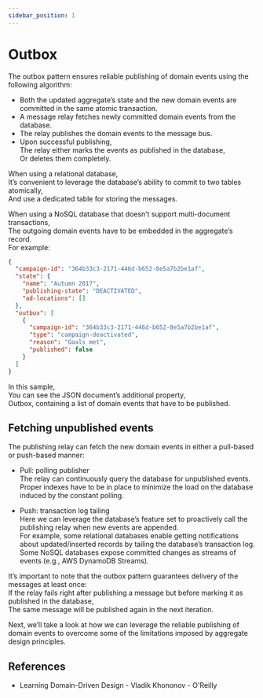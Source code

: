 ```yaml
---
sidebar_position: 1
---
```


# Outbox

The outbox pattern ensures reliable publishing of domain events using the following algorithm:

- Both the updated aggregate’s state and the new domain events are committed in the same atomic transaction.
- A message relay fetches newly committed domain events from the database.
- The relay publishes the domain events to the message bus.
- Upon successful publishing,  
  The relay either marks the events as published in the database,  
  Or deletes them completely.

When using a relational database,  
It’s convenient to leverage the database’s ability to commit to two tables atomically,  
And use a dedicated table for storing the messages.

When using a NoSQL database that doesn’t support multi-document transactions,  
The outgoing domain events have to be embedded in the aggregate’s record.  
For example:

```json
{
  "campaign-id": "364b33c3-2171-446d-b652-8e5a7b2be1af",
  "state": {
    "name": "Autumn 2017",
    "publishing-state": "DEACTIVATED",
    "ad-locations": []
  },
  "outbox": [
    {
      "campaign-id": "364b33c3-2171-446d-b652-8e5a7b2be1af",
      "type": "campaign-deactivated",
      "reason": "Goals met",
      "published": false
    }
  ]
}
```

In this sample,  
You can see the JSON document’s additional property,  
Outbox, containing a list of domain events that have to be published.

## Fetching unpublished events

The publishing relay can fetch the new domain events in either a pull-based or push-based manner:

- Pull: polling publisher  
  The relay can continuously query the database for unpublished events.  
  Proper indexes have to be in place to minimize the load on the database induced by the constant polling.

- Push: transaction log tailing  
  Here we can leverage the database’s feature set to proactively call the publishing relay when new events are appended.  
  For example, some relational databases enable getting notifications about updated/inserted records by tailing the database’s transaction log.  
  Some NoSQL databases expose committed changes as streams of events (e.g., AWS DynamoDB Streams).

It’s important to note that the outbox pattern guarantees delivery of the messages at least once:  
If the relay fails right after publishing a message but before marking it as published in the database,  
The same message will be published again in the next iteration.

Next, we’ll take a look at how we can leverage the reliable publishing of domain events to overcome some of the limitations imposed by aggregate design principles.

## References

- Learning Domain-Driven Design - Vladik Khononov - O'Reilly
